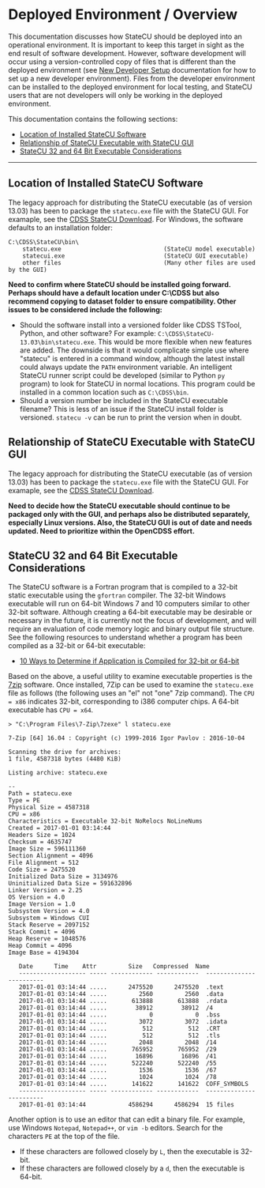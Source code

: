 # Deployed Environment / Overview

This documentation discusses how StateCU should be deployed into an operational environment.
It is important to keep this target in sight as the end result of software development.
However, software development will occur using a version-controlled copy of files that is different than the deployed environment
(see [New Developer Setup](../dev-new/overview) documentation for how to set up a new developer environment).
Files from the developer environment can be installed to the deployed environment for local testing,
and StateCU users that are not developers will only be working in the deployed environment.

This documentation contains the following sections:

* [Location of Installed StateCU Software](#location-of-installed-statecu-software)
* [Relationship of StateCU Executable with StateCU GUI](#relationship-of-statecu-executable-with-statecu-gui)
* [StateCU 32 and 64 Bit Executable Considerations](#statecu-32-and-64-bit-executable-considerations)

-----------------

## Location of Installed StateCU Software

The legacy approach for distributing the StateCU executable (as of version 13.03) has been to package the `statecu.exe` file
with the StateCU GUI.  For examaple, see the [CDSS StateCU Download](http://www.colorado.gov/pacific/cdss/statecu).
For Windows, the software defaults to an installation folder: 

```
C:\CDSS\StateCU\bin\
    statecu.exe                             (StateCU model executable)
    statecui.exe                            (StateCU GUI executable)
    other files                             (Many other files are used by the GUI)
```

**Need to confirm where StateCU should be installed going forward.
Perhaps should have a default location under C:\CDSS but also recommend copying to dataset folder to ensure compatibility.
Other issues to be considered include the following:**

* Should the software install into a versioned folder like CDSS TSTool, Python, and other software?
For example:  `C:\CDSS\StateCU-13.03\bin\statecu.exe`.
This would be more flexible when new features are added.
The downside is that it would complicate simple use where "statecu" is entered in a command window,
although the latest install could always update the `PATH` environment variable.
An intelligent StateCU runner script could be developed (similar to Python `py` program)
to look for StateCU in normal locations.
This program could be installed in a common location such as `C:\CDSS\bin`.
* Should a version number be included in the StateCU executable filename?
This is less of an issue if the StateCU install folder is versioned.
`statecu -v` can be run to print the version when in doubt.

## Relationship of StateCU Executable with StateCU GUI

The legacy approach for distributing the StateCU executable (as of version 13.03) has been to package the `statecu.exe` file
with the StateCU GUI.  For examaple, see the [CDSS StateCU Download](http://cdss.state.co.us/software/Pages/StateCU.aspx).

**Need to decide how the StateCU executable should continue to be packaged only with the GUI,
and perhaps also be distributed separately, especially Linux versions.
Also, the StateCU GUI is out of date and needs updated.  Need to prioritize within the OpenCDSS effort.**

## StateCU 32 and 64 Bit Executable Considerations

The StateCU software is a Fortran program that is compiled to a 32-bit static executable using the `gfortran` compiler.
The 32-bit Windows executable will run on 64-bit Windows 7 and 10 computers similar to other 32-bit software.
Although creating a 64-bit executable may be desirable or necessary in the future, it is currently not the focus of development,
and will require an evaluation of code memory logic and binary output file structure.
See the following resources to understand whether a program has been compiled as a 32-bit or 64-bit executable:

* [10 Ways to Determine if Application is Compiled for 32-bit or 64-bit](https://www.raymond.cc/blog/determine-application-compiled-32-64-bit/)

Based on the above, a useful utility to examine executable properties is the [7zip](http://www.7-zip.org/download.html) software.
Once installed, 7Zip can be used to examine the `statecu.exe` file as follows (the following uses an "el" not "one" 7zip command).
The `CPU = x86` indicates 32-bit, corresponding to i386 computer chips.  A 64-bit executable has `CPU = x64`.

```text
> "C:\Program Files\7-Zip\7zexe" l statecu.exe

7-Zip [64] 16.04 : Copyright (c) 1999-2016 Igor Pavlov : 2016-10-04

Scanning the drive for archives:
1 file, 4587318 bytes (4480 KiB)

Listing archive: statecu.exe

--
Path = statecu.exe
Type = PE
Physical Size = 4587318
CPU = x86
Characteristics = Executable 32-bit NoRelocs NoLineNums
Created = 2017-01-01 03:14:44
Headers Size = 1024
Checksum = 4635747
Image Size = 596111360
Section Alignment = 4096
File Alignment = 512
Code Size = 2475520
Initialized Data Size = 3134976
Uninitialized Data Size = 591632896
Linker Version = 2.25
OS Version = 4.0
Image Version = 1.0
Subsystem Version = 4.0
Subsystem = Windows CUI
Stack Reserve = 2097152
Stack Commit = 4096
Heap Reserve = 1048576
Heap Commit = 4096
Image Base = 4194304

   Date      Time    Attr         Size   Compressed  Name
   ------------------- ----- ------------ ------------  ------------------------
   2017-01-01 03:14:44 .....      2475520      2475520  .text
   2017-01-01 03:14:44 .....         2560         2560  .data
   2017-01-01 03:14:44 .....       613888       613888  .rdata
   2017-01-01 03:14:44 .....        38912        38912  /4
   2017-01-01 03:14:44 .....            0            0  .bss
   2017-01-01 03:14:44 .....         3072         3072  .idata
   2017-01-01 03:14:44 .....          512          512  .CRT
   2017-01-01 03:14:44 .....          512          512  .tls
   2017-01-01 03:14:44 .....         2048         2048  /14
   2017-01-01 03:14:44 .....       765952       765952  /29
   2017-01-01 03:14:44 .....        16896        16896  /41
   2017-01-01 03:14:44 .....       522240       522240  /55
   2017-01-01 03:14:44 .....         1536         1536  /67
   2017-01-01 03:14:44 .....         1024         1024  /78
   2017-01-01 03:14:44 .....       141622       141622  COFF_SYMBOLS
   ------------------- ----- ------------ ------------  ------------------------
   2017-01-01 03:14:44            4586294      4586294  15 files
```

Another option is to use an editor that can edit a binary file. 
For example, use Windows `Notepad`, `Notepad++`, or `vim -b` editors.
Search for the characters `PE` at the top of the file.

* If these characters are followed closely by `L`, then the executable is 32-bit.
* If these characters are followed closely by a `d`, then the executable is 64-bit.

